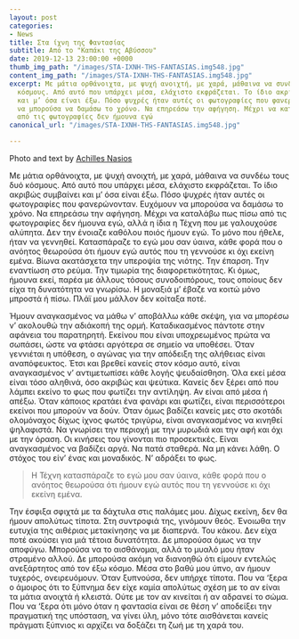 ```yaml
---
layout: post
categories:
- News
title: Στα ίχνη της Φαντασίας
subtitle: Από το "Καπάκι της Αβύσσου"
date: 2019-12-13 23:00:00 +0000
thumb_img_path: "/images/STA-IXNH-THS-FANTASIAS.img548.jpg"
content_img_path: "/images/STA-IXNH-THS-FANTASIAS.img548.jpg"
excerpt: Με μάτια ορθάνοιχτα, με ψυχή ανοιχτή, με χαρά, μάθαινα να συνδέω τους δυό
  κόσμους. Από αυτό που υπάρχει μέσα, ελάχιστο εκφράζεται. Το ίδιο ακριβώς συμβαίνει
  και μ’ όσα είναι έξω. Πόσο ψυχρές ήταν αυτές οι φωτογραφίες που φανερώνονταν. Ευχόμουν
  να μπορούσα να δαμάσω το χρόνο. Να επηρεάσω την αφήγηση. Μέχρι να καταλάβω πως πίσω
  από τις φωτογραφίες δεν ήμουνα εγώ
canonical_url: "/images/STA-IXNH-THS-FANTASIAS.img548.jpg"

---
```

Photo and text by <a href="https://anikon.org/" target="blank">Achilles Nasios</a>

Με μάτια ορθάνοιχτα, με ψυχή ανοιχτή, με χαρά, μάθαινα να συνδέω τους δυό κόσμους. Από αυτό που υπάρχει μέσα, ελάχιστο εκφράζεται. Το ίδιο ακριβώς συμβαίνει και μ’ όσα είναι έξω. Πόσο ψυχρές ήταν αυτές οι φωτογραφίες που φανερώνονταν. Ευχόμουν να μπορούσα να δαμάσω το χρόνο. Να επηρεάσω την αφήγηση. Μέχρι να καταλάβω πως πίσω από τις φωτογραφίες δεν ήμουνα εγώ, αλλά η ίδια η Τέχνη που με γαλουχούσε αλύπητα. Δεν την ένοιαζε καθόλου ποιός ήμουν εγώ. Το μόνο που ήθελε, ήταν να γεννηθεί. Κατασπάραζε το εγώ μου σαν ύαινα, κάθε φορά που ο ανόητος θεωρούσα ότι ήμουν εγώ αυτός που τη γεννούσε κι όχι εκείνη εμένα. Βίωνα ακατάσχετα την υπεροψία της νιότης. Την έπαρση. Την εναντίωση στο ρεύμα. Την τιμωρία της διαφορετικότητας. Κι όμως, ήμουνα εκεί, παρέα με άλλους τόσους συνοδοιπόρους, τους οποίους δεν είχα τη δυνατότητα να γνωρίσω. Η μοναξιά μ’ έβαζε να κοιτώ μόνο μπροστά ή πίσω. Πλάϊ μου μάλλον δεν κοίταξα ποτέ.

Ήμουν αναγκασμένος να μάθω ν’ αποβάλλω κάθε σκέψη, για να μπορέσω ν’ ακολουθώ την αδιάκοπή της ορμή. Καταδικασμένος πάντοτε στην αφάνεια του παρατηρητή. Εκείνου που είναι υποχρεωμένος πρώτα να σωπάσει, ώστε να φτάσει αργότερα σε σημείο να υποθέσει. Όταν γεννιέται η υπόθεση, ο αγώνας για την απόδειξη της αλήθειας είναι αναπόφευκτος. Έτσι και βρεθεί κανείς στον κόσμο αυτό, είναι αναγκασμένος ν’ αντιμετωπίσει κάθε λογής ψευδαίσθηση. Όλα εκεί μέσα είναι τόσο αληθινά, όσο ακριβώς και ψεύτικα. Κανείς δεν ξέρει από που λάμπει εκείνο το φως που φωτίζει την αντίληψη. Αν είναι από μέσα ή απέξω. Όταν κάποιος κρατάει ένα φανάρι και φωτίζει, είναι περισσότεροι εκείνοι που μπορούν να δούν. Όταν όμως βαδίζει κανείς μες στο σκοτάδι ολομόναχος δίχως ίχνος φωτός τριγύρω, είναι αναγκασμένος να κινηθεί ψηλαφιστά. Να γνωρίσει την περιοχή με την μυρωδιά και την αφή και όχι με την όραση. Οι κινήσεις του γίνονται πιo προσεκτικές. Είναι αναγκασμένος να βαδίζει αργά. Να πατά σταθερά. Να μη κάνει λάθη. Ο στόχος του είν’ ένας και μοναδικός. Ν’ αδράξει το φως.

> Η Τέχνη κατασπάραζε το εγώ μου σαν ύαινα, κάθε φορά που ο ανόητος θεωρούσα ότι ήμουν εγώ αυτός που τη γεννούσε κι όχι εκείνη εμένα.

Την έσφιξα σφιχτά με τα δάχτυλα στις παλάμες μου. Δίχως εκείνη, δεν θα ήμουν απολύτως τίποτα. Στη συντροφιά της, γινόμουν θεός. Ένοιωθα την ευτυχία της αιθέριας μετακίνησης να με διαπερνά. Του κάκου. Δεν είχα ποτέ ακούσει για μιά τέτοια δυνατότητα. Δε μπορούσα όμως να την αποφύγω. Μπορούσα να το αισθάνομαι, αλλά το μυαλό μου ήταν στραμένο αλλού. Δε μπορούσα ακόμη να διανοηθώ ότι είμουν εντελώς ανεξάρτητος από τον έξω κόσμο. Μέσα στο βαθύ μου ύπνο, αν ήμουν τυχερός, ονειρευόμουν. Όταν ξυπνούσα, δεν υπήρχε τίποτα. Που να ‘ξερα ο άμοιρος ότι το ξύπνημα δεν είχε καμία απολύτως σχέση με το αν είναι τα μάτια ανοιχτά ή κλειστά. Ούτε με τον αν κινείται ή αν αδρανεί το σώμα. Που να ‘ξερα ότι μόνο όταν η φαντασία είναι σε θέση ν’ αποδείξει την πραγματική της υπόσταση, να γίνει ύλη, μόνο τότε αισθάνεται κανείς πράγματι ξύπνιος κι αρχίζει να δοξάζει τη ζωή με τη χαρά του.